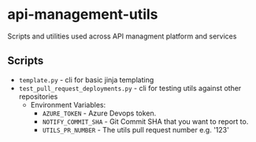 # api-management-utils
Scripts and utilities used across API managment platform and services


## Scripts
* `template.py` - cli for basic jinja templating
* `test_pull_request_deployments.py` - cli for testing utils against other repositories
    * Environment Variables:
        * `AZURE_TOKEN` - Azure Devops token.
        * `NOTIFY_COMMIT_SHA` - Git Commit SHA that you want to report to.
        * `UTILS_PR_NUMBER` - The utils pull request number e.g. '123'
